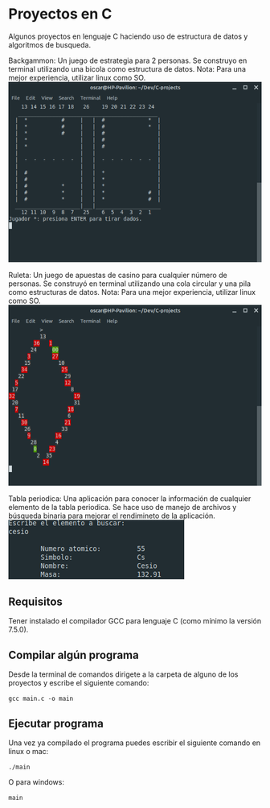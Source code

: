 # Proyectos en C

Algunos proyectos en lenguaje C haciendo uso de estructura de datos y algoritmos de busqueda.

Backgammon:
Un juego de estrategia para 2 personas. Se construyo en terminal utilizando una bicola como estructura de datos.
Nota: Para una mejor experiencia, utilizar linux como SO.
![Imagen de backgammon](https://raw.githubusercontent.com/OscarUrielCZ/C-projects/master/assets/backgammon.png)

Ruleta:
Un juego de apuestas de casino para cualquier número de personas. Se construyó en terminal utilizando una cola circular y una pila como estructuras de datos.
Nota: Para una mejor experiencia, utilizar linux como SO.
![Imagen de ruleta](https://raw.githubusercontent.com/OscarUrielCZ/C-projects/master/assets/ruleta.png)

Tabla periodica:
Una aplicación para conocer la información de cualquier elemento de la tabla periodica. Se hace uso de manejo de archivos y búsqueda binaria para mejorar el rendimineto de la aplicación.
![Imagen de tabla periodica](https://raw.githubusercontent.com/OscarUrielCZ/C-projects/master/assets/tabla-periodica.png)

## Requisitos

Tener instalado el compilador GCC para lenguaje C (como mínimo la versión 7.5.0).

## Compilar algún programa

Desde la terminal de comandos dirigete a la carpeta de alguno de los proyectos y escribe el siguiente comando:
```
gcc main.c -o main
```

## Ejecutar programa

Una vez ya compilado el programa puedes escribir el siguiente comando en linux o mac:
```
./main
```
O para windows:
```
main
```